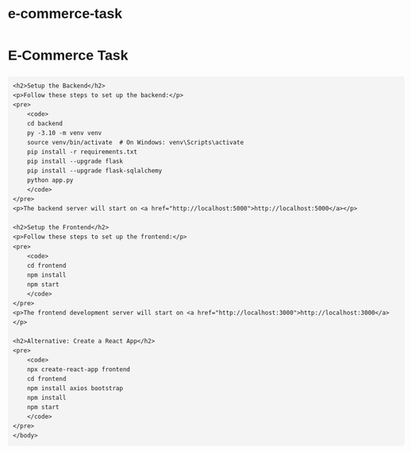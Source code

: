 # e-commerce-task
<!DOCTYPE html>
<html>
<head>
    <meta charset="UTF-8">
    <title>E-Commerce Task - Setup Guide</title>
    <style>
        body {
            font-family: Arial, sans-serif;
            line-height: 1.6;
            max-width: 800px;
            margin: auto;
        }
        pre {
            background: #f4f4f4;
            padding: 10px;
            border-radius: 5px;
            overflow-x: auto;
        }
        code {
            font-family: Consolas, monospace;
        }
    </style>
</head>
<body>
    <h1>E-Commerce Task</h1>
    
    <h2>Setup the Backend</h2>
    <p>Follow these steps to set up the backend:</p>
    <pre>
        <code>
        cd backend
        py -3.10 -m venv venv
        source venv/bin/activate  # On Windows: venv\Scripts\activate
        pip install -r requirements.txt
        pip install --upgrade flask
        pip install --upgrade flask-sqlalchemy
        python app.py
        </code>
    </pre>
    <p>The backend server will start on <a href="http://localhost:5000">http://localhost:5000</a></p>
    
    <h2>Setup the Frontend</h2>
    <p>Follow these steps to set up the frontend:</p>
    <pre>
        <code>
        cd frontend
        npm install
        npm start
        </code>
    </pre>
    <p>The frontend development server will start on <a href="http://localhost:3000">http://localhost:3000</a></p>
    
    <h2>Alternative: Create a React App</h2>
    <pre>
        <code>
        npx create-react-app frontend
        cd frontend
        npm install axios bootstrap
        npm install
        npm start
        </code>
    </pre>
    </body>
</html>


